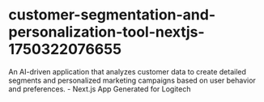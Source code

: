 # customer-segmentation-and-personalization-tool-nextjs-1750322076655
An AI-driven application that analyzes customer data to create detailed segments and personalized marketing campaigns based on user behavior and preferences. - Next.js App Generated for Logitech
